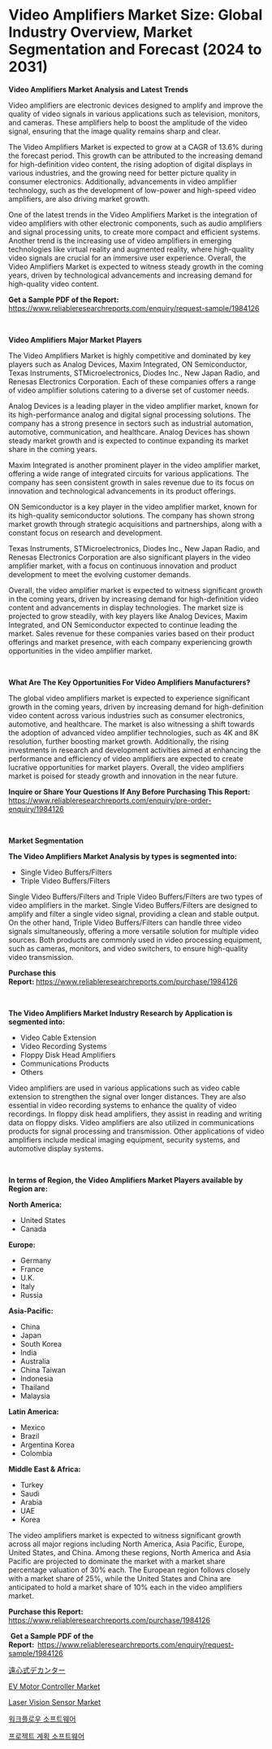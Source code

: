 <p><h1>Video Amplifiers Market Size: Global Industry Overview, Market Segmentation and Forecast (2024 to 2031)</h1></p><p><strong>Video Amplifiers Market Analysis and Latest Trends</strong></p>
<p><p>Video amplifiers are electronic devices designed to amplify and improve the quality of video signals in various applications such as television, monitors, and cameras. These amplifiers help to boost the amplitude of the video signal, ensuring that the image quality remains sharp and clear.</p><p>The Video Amplifiers Market is expected to grow at a CAGR of 13.6% during the forecast period. This growth can be attributed to the increasing demand for high-definition video content, the rising adoption of digital displays in various industries, and the growing need for better picture quality in consumer electronics. Additionally, advancements in video amplifier technology, such as the development of low-power and high-speed video amplifiers, are also driving market growth.</p><p>One of the latest trends in the Video Amplifiers Market is the integration of video amplifiers with other electronic components, such as audio amplifiers and signal processing units, to create more compact and efficient systems. Another trend is the increasing use of video amplifiers in emerging technologies like virtual reality and augmented reality, where high-quality video signals are crucial for an immersive user experience. Overall, the Video Amplifiers Market is expected to witness steady growth in the coming years, driven by technological advancements and increasing demand for high-quality video content.</p></p>
<p><strong>Get a Sample PDF of the Report:&nbsp;</strong> <a href="https://www.reliableresearchreports.com/enquiry/request-sample/1984126">https://www.reliableresearchreports.com/enquiry/request-sample/1984126</a></p>
<p>&nbsp;</p>
<p><strong>Video Amplifiers Major Market Players</strong></p>
<p><p>The Video Amplifiers Market is highly competitive and dominated by key players such as Analog Devices, Maxim Integrated, ON Semiconductor, Texas Instruments, STMicroelectronics, Diodes Inc., New Japan Radio, and Renesas Electronics Corporation. Each of these companies offers a range of video amplifier solutions catering to a diverse set of customer needs.</p><p>Analog Devices is a leading player in the video amplifier market, known for its high-performance analog and digital signal processing solutions. The company has a strong presence in sectors such as industrial automation, automotive, communication, and healthcare. Analog Devices has shown steady market growth and is expected to continue expanding its market share in the coming years.</p><p>Maxim Integrated is another prominent player in the video amplifier market, offering a wide range of integrated circuits for various applications. The company has seen consistent growth in sales revenue due to its focus on innovation and technological advancements in its product offerings.</p><p>ON Semiconductor is a key player in the video amplifier market, known for its high-quality semiconductor solutions. The company has shown strong market growth through strategic acquisitions and partnerships, along with a constant focus on research and development.</p><p>Texas Instruments, STMicroelectronics, Diodes Inc., New Japan Radio, and Renesas Electronics Corporation are also significant players in the video amplifier market, with a focus on continuous innovation and product development to meet the evolving customer demands.</p><p>Overall, the video amplifier market is expected to witness significant growth in the coming years, driven by increasing demand for high-definition video content and advancements in display technologies. The market size is projected to grow steadily, with key players like Analog Devices, Maxim Integrated, and ON Semiconductor expected to continue leading the market. Sales revenue for these companies varies based on their product offerings and market presence, with each company experiencing growth opportunities in the video amplifier market.</p></p>
<p>&nbsp;</p>
<p><strong>What Are The Key Opportunities For Video Amplifiers Manufacturers?</strong></p>
<p><p>The global video amplifiers market is expected to experience significant growth in the coming years, driven by increasing demand for high-definition video content across various industries such as consumer electronics, automotive, and healthcare. The market is also witnessing a shift towards the adoption of advanced video amplifier technologies, such as 4K and 8K resolution, further boosting market growth. Additionally, the rising investments in research and development activities aimed at enhancing the performance and efficiency of video amplifiers are expected to create lucrative opportunities for market players. Overall, the video amplifiers market is poised for steady growth and innovation in the near future.</p></p>
<p><strong>Inquire or Share Your Questions If Any Before Purchasing This Report:</strong> <a href="https://www.reliableresearchreports.com/enquiry/pre-order-enquiry/1984126">https://www.reliableresearchreports.com/enquiry/pre-order-enquiry/1984126</a></p>
<p>&nbsp;</p>
<p><strong>Market Segmentation</strong></p>
<p><strong>The Video Amplifiers Market Analysis by types is segmented into:</strong></p>
<p><ul><li>Single Video Buffers/Filters</li><li>Triple Video Buffers/Filters</li></ul></p>
<p><p>Single Video Buffers/Filters and Triple Video Buffers/Filters are two types of video amplifiers in the market. Single Video Buffers/Filters are designed to amplify and filter a single video signal, providing a clean and stable output. On the other hand, Triple Video Buffers/Filters can handle three video signals simultaneously, offering a more versatile solution for multiple video sources. Both products are commonly used in video processing equipment, such as cameras, monitors, and video switchers, to ensure high-quality video transmission.</p></p>
<p><strong>Purchase this Report:&nbsp;</strong><a href="https://www.reliableresearchreports.com/purchase/1984126">https://www.reliableresearchreports.com/purchase/1984126</a></p>
<p>&nbsp;</p>
<p><strong>The Video Amplifiers Market Industry Research by Application is segmented into:</strong></p>
<p><ul><li>Video Cable Extension</li><li>Video Recording Systems</li><li>Floppy Disk Head Amplifiers</li><li>Communications Products</li><li>Others</li></ul></p>
<p><p>Video amplifiers are used in various applications such as video cable extension to strengthen the signal over longer distances. They are also essential in video recording systems to enhance the quality of video recordings. In floppy disk head amplifiers, they assist in reading and writing data on floppy disks. Video amplifiers are also utilized in communications products for signal processing and transmission. Other applications of video amplifiers include medical imaging equipment, security systems, and automotive display systems.</p></p>
<p>&nbsp;</p>
<p><strong>In terms of Region, the Video Amplifiers Market Players available by Region are:</strong></p>
<p>
    <p> <strong> North America: </strong>
        <ul>
            <li>United States</li>
            <li>Canada</li>
        </ul>
        </p> 
    <p> <strong> Europe: </strong>
        <ul>
            <li>Germany</li>
            <li>France</li>
            <li>U.K.</li>
            <li>Italy</li>
            <li>Russia</li>
        </ul>
        </p> 
    <p> <strong> Asia-Pacific: </strong>
        <ul>
            <li>China</li>
            <li>Japan</li>
            <li>South Korea</li>
            <li>India</li>
            <li>Australia</li>
            <li>China Taiwan</li>
            <li>Indonesia</li>
            <li>Thailand</li>
            <li>Malaysia</li>
        </ul>
        </p> 
    <p> <strong> Latin America: </strong>
        <ul>
            <li>Mexico</li>
            <li>Brazil</li>
            <li>Argentina Korea</li>
            <li>Colombia</li>
        </ul>
        </p> 
    <p> <strong> Middle East & Africa: </strong>
        <ul>
            <li>Turkey</li>
            <li>Saudi</li>
            <li>Arabia</li>
            <li>UAE</li>
            <li>Korea</li>
        </ul>
    </p>
    </p>
<p><p>The video amplifiers market is expected to witness significant growth across all major regions including North America, Asia Pacific, Europe, United States, and China. Among these regions, North America and Asia Pacific are projected to dominate the market with a market share percentage valuation of 30% each. The European region follows closely with a market share of 25%, while the United States and China are anticipated to hold a market share of 10% each in the video amplifiers market.</p></p>
<p><strong>Purchase this Report: </strong><a href="https://www.reliableresearchreports.com/purchase/1984126">https://www.reliableresearchreports.com/purchase/1984126</a></p>
<p>&nbsp;<strong>Get a Sample PDF of the Report:&nbsp;&nbsp;</strong><a href="https://www.reliableresearchreports.com/enquiry/request-sample/1984126">https://www.reliableresearchreports.com/enquiry/request-sample/1984126</a></p>
<p><strong></strong></p>
<p><p><a href="https://github.com/EstelWisozk1/Market-Research-Report-List-1/blob/main/866759612055.md">遠心式デカンター</a></p><p><a href="https://issuu.com/reportprime-2/docs/ev-motor-controller-market-size-2030.pptx">EV Motor Controller Market</a></p><p><a href="https://github.com/Hazelklievgspy6vdcsmu106w/Market-Research-Report-List-1/blob/main/laser-vision-sensor-market.md">Laser Vision Sensor Market</a></p><p><a href="https://github.com/vsckjg50460/Market-Research-Report-List-1/blob/main/879251711292.md">워크플로우 소프트웨어</a></p><p><a href="https://github.com/akzkkws047661437/Market-Research-Report-List-1/blob/main/947604711291.md">프로젝트 계획 소프트웨어</a></p></p>